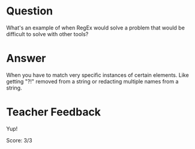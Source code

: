 # Question

What's an example of when RegEx would solve a problem that would be difficult to solve with other tools?

# Answer

When you have to match very specific instances of certain elements. Like getting "?!" removed from a string or redacting multiple names from a string.

# Teacher Feedback

Yup!

Score: 3/3